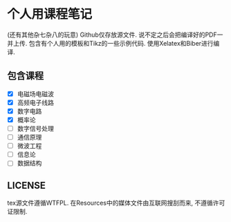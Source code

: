 # 个人用课程笔记
(还有其他杂七杂八的玩意)
Github仅存放源文件. 说不定之后会把编译好的PDF一并上传. 
包含有个人用的模板和Tikz的一些示例代码. 
使用Xelatex和Biber进行编译. 

## 包含课程
- [x] 电磁场电磁波
- [x] 高频电子线路
- [x] 数字电路
- [x] 概率论
- [ ] 数字信号处理
- [ ] 通信原理
- [ ] 微波工程
- [ ] 信息论
- [ ] 数据结构
## LICENSE
tex源文件遵循WTFPL. 在Resources中的媒体文件由互联网搜刮而来, 不遵循许可证限制. 
